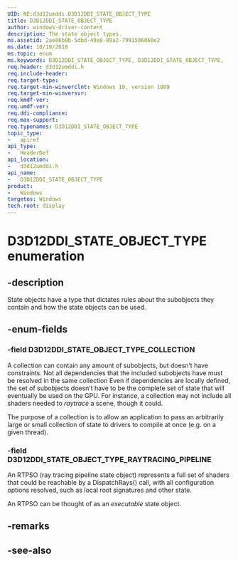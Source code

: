 ```yaml
---
UID: NE:d3d12umddi.D3D12DDI_STATE_OBJECT_TYPE
title: D3D12DDI_STATE_OBJECT_TYPE
author: windows-driver-content
description: The state object types.
ms.assetid: 2ae86b8b-5dbd-49a8-89a2-7991506060e2
ms.date: 10/19/2018
ms.topic: enum
ms.keywords: D3D12DDI_STATE_OBJECT_TYPE, D3D12DDI_STATE_OBJECT_TYPE, 
req.header: d3d12umddi.h
req.include-header:
req.target-type:
req.target-min-winverclnt: Windows 10, version 1809
req.target-min-winversvr:
req.kmdf-ver:
req.umdf-ver:
req.ddi-compliance:
req.max-support:
req.typenames: D3D12DDI_STATE_OBJECT_TYPE
topic_type: 
-	apiref
api_type: 
-	HeaderDef
api_location: 
-	d3d12umddi.h
api_name: 
-	D3D12DDI_STATE_OBJECT_TYPE
product:
-	Windows
targetos: Windows
tech.root: display
---
```


# D3D12DDI_STATE_OBJECT_TYPE enumeration

## -description

State objects have a type that dictates rules about the subobjects they contain and how the state objects can be used.

## -enum-fields

### -field D3D12DDI_STATE_OBJECT_TYPE_COLLECTION

A collection can contain any amount of subobjects, but doesn’t have constraints. Not all dependencies that the included subobjects have must be resolved in the same collection  Even if dependencies are locally defined, the set of subobjects doesn’t have to be the complete set of state that will eventually be used on the GPU. For instance, a collection may not include all shaders needed to *raytrace* a scene, though it could.

The purpose of a collection is to allow an application to pass an arbitrarily large or small collection of state to drivers to compile at once (e.g. on a given thread).

### -field D3D12DDI_STATE_OBJECT_TYPE_RAYTRACING_PIPELINE 

An RTPSO (ray tracing pipeline state object) represents a full set of shaders that could be reachable by a DispatchRays() call, with all configuration options resolved, such as local root signatures and other state.  

An RTPSO can be thought of as an *executable* state object.

## -remarks

## -see-also
